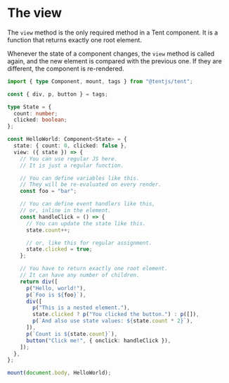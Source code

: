 # The view

The `view` method is the only required method in a Tent component. It is a function that returns exactly one root element.

Whenever the state of a component changes, the `view` method is called again, and the new element is compared with the previous one. If they are different, the component is re-rendered.

```typescript
import { type Component, mount, tags } from "@tentjs/tent";

const { div, p, button } = tags;

type State = {
  count: number;
  clicked: boolean;
};

const HelloWorld: Component<State> = {
  state: { count: 0, clicked: false },
  view: ({ state }) => {
    // You can use regular JS here.
    // It is just a regular function.

    // You can define variables like this.
    // They will be re-evaluated on every render.
    const foo = "bar";

    // You can define event handlers like this,
    // or, inline in the element.
    const handleClick = () => {
      // You can update the state like this.
      state.count++;

      // or, like this for regular assignment.
      state.clicked = true;
    };

    // You have to return exactly one root element.
    // It can have any number of children.
    return div([
      p("Hello, world!"),
      p(`Foo is ${foo}`),
      div([
        p("This is a nested element."),
        state.clicked ? p("You clicked the button.") : p([]),
        p(`And also use state values: ${state.count * 2}`),
      ]),
      p(`Count is ${state.count}`),
      button("Click me!", { onclick: handleClick }),
    ]);
  },
};

mount(document.body, HelloWorld);
```
